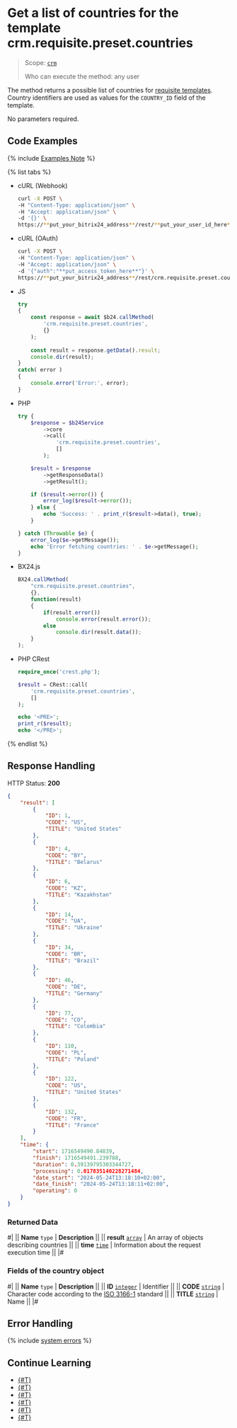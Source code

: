 # Get a list of countries for the template crm.requisite.preset.countries

> Scope: [`crm`](../../../scopes/permissions.md)
>
> Who can execute the method: any user

The method returns a possible list of countries for [requisite templates](./index.md). Country identifiers are used as values for the `COUNTRY_ID` field of the template.

No parameters required.

## Code Examples

{% include [Examples Note](../../../../_includes/examples.md) %}

{% list tabs %}

- cURL (Webhook)

    ```bash
    curl -X POST \
    -H "Content-Type: application/json" \
    -H "Accept: application/json" \
    -d '{}' \
    https://**put_your_bitrix24_address**/rest/**put_your_user_id_here**/**put_your_webhook_here**/crm.requisite.preset.countries
    ```

- cURL (OAuth)

    ```bash
    curl -X POST \
    -H "Content-Type: application/json" \
    -H "Accept: application/json" \
    -d '{"auth":"**put_access_token_here**"}' \
    https://**put_your_bitrix24_address**/rest/crm.requisite.preset.countries
    ```

- JS

    ```js
    try
    {
    	const response = await $b24.callMethod(
    		'crm.requisite.preset.countries',
    		{}
    	);
    	
    	const result = response.getData().result;
    	console.dir(result);
    }
    catch( error )
    {
    	console.error('Error:', error);
    }
    ```

- PHP

    ```php
    try {
        $response = $b24Service
            ->core
            ->call(
                'crm.requisite.preset.countries',
                []
            );
    
        $result = $response
            ->getResponseData()
            ->getResult();
    
        if ($result->error()) {
            error_log($result->error());
        } else {
            echo 'Success: ' . print_r($result->data(), true);
        }
    
    } catch (Throwable $e) {
        error_log($e->getMessage());
        echo 'Error fetching countries: ' . $e->getMessage();
    }
    ```

- BX24.js

    ```js
    BX24.callMethod(
        "crm.requisite.preset.countries",
        {},
        function(result)
        {
            if(result.error())
                console.error(result.error());
            else
                console.dir(result.data());
        }
    );
    ```

- PHP CRest

    ```php
    require_once('crest.php');

    $result = CRest::call(
        'crm.requisite.preset.countries',
        []
    );

    echo '<PRE>';
    print_r($result);
    echo '</PRE>';
    ```

{% endlist %}

## Response Handling

HTTP Status: **200**

```json
{
    "result": [
        {
            "ID": 1,
            "CODE": "US",
            "TITLE": "United States"
        },
        {
            "ID": 4,
            "CODE": "BY",
            "TITLE": "Belarus"
        },
        {
            "ID": 6,
            "CODE": "KZ",
            "TITLE": "Kazakhstan"
        },
        {
            "ID": 14,
            "CODE": "UA",
            "TITLE": "Ukraine"
        },
        {
            "ID": 34,
            "CODE": "BR",
            "TITLE": "Brazil"
        },
        {
            "ID": 46,
            "CODE": "DE",
            "TITLE": "Germany"
        },
        {
            "ID": 77,
            "CODE": "CO",
            "TITLE": "Colombia"
        },
        {
            "ID": 110,
            "CODE": "PL",
            "TITLE": "Poland"
        },
        {
            "ID": 122,
            "CODE": "US",
            "TITLE": "United States"
        },
        {
            "ID": 132,
            "CODE": "FR",
            "TITLE": "France"
        }
    ],
    "time": {
        "start": 1716549490.84839,
        "finish": 1716549491.239788,
        "duration": 0.39139795303344727,
        "processing": 0.017835140228271484,
        "date_start": "2024-05-24T13:18:10+02:00",
        "date_finish": "2024-05-24T13:18:11+02:00",
        "operating": 0
    }
}
```

### Returned Data

#|
|| **Name**
`type` | **Description** ||
|| **result**
[`array`](../../../data-types.md) | An array of objects describing countries ||
|| **time**
[`time`](../../../data-types.md) | Information about the request execution time ||
|#

### Fields of the country object

#|
|| **Name**
`type` | **Description** ||
|| **ID**
[`integer`](../../../data-types.md) | Identifier ||
|| **CODE**
[`string`](../../../data-types.md) | Character code according to the [ISO 3166-1](https://www.iso.org/iso-3166-country-codes.html) standard ||
|| **TITLE**
[`string`](../../../data-types.md) | Name ||
|#

## Error Handling

{% include [system errors](../../../../_includes/system-errors.md) %}

## Continue Learning

- [{#T}](./crm-requisite-preset-add.md)
- [{#T}](./crm-requisite-preset-update.md)
- [{#T}](./crm-requisite-preset-get.md)
- [{#T}](./crm-requisite-preset-list.md)
- [{#T}](./crm-requisite-preset-delete.md)
- [{#T}](./crm-requisite-preset-fields.md)